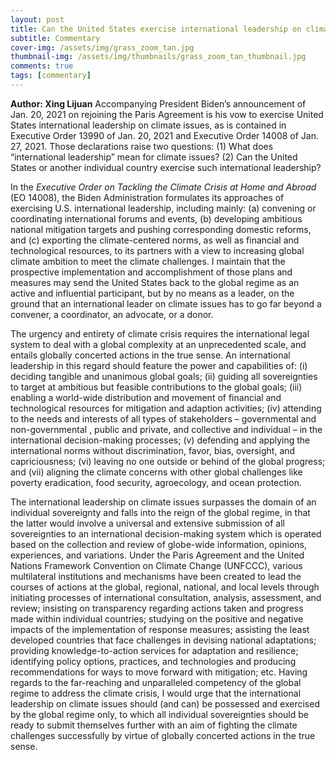 ```yaml
---
layout: post
title: Can the United States exercise international leadership on climate issues? 
subtitle: Commentary
cover-img: /assets/img/grass_zoom_tan.jpg
thumbnail-img: /assets/img/thumbnails/grass_zoom_tan_thumbnail.jpg
comments: true
tags: [commentary]
---
```


**Author: Xing Lijuan**
Accompanying President Biden’s announcement of Jan. 20, 2021 on rejoining the Paris Agreement is his vow to exercise United States international leadership on climate issues, as is contained in Executive Order 13990 of Jan. 20, 2021 and Executive Order 14008 of Jan. 27, 2021.  Those declarations raise two questions: (1) What does “international leadership” mean for climate issues? (2) Can the United States or another individual country exercise such international leadership?

In the *Executive Order on Tackling the Climate Crisis at Home and Abroad* (EO 14008), the Biden Administration formulates its approaches of exercising U.S. international leadership, including mainly: (a) convening or coordinating international forums and events, (b) developing ambitious national mitigation targets and pushing corresponding domestic reforms, and (c) exporting the climate-centered norms, as well as financial and technological resources, to its partners with a view to increasing global climate ambition to meet the climate challenges. I maintain that the prospective implementation and accomplishment of those plans and measures may send the United States back to the global regime as an active and influential participant, but by no means as a leader, on the ground that an international leader on climate issues has to go far beyond a convener, a coordinator, an advocate, or a donor.

The urgency and entirety of climate crisis requires the international legal system to deal with a global complexity at an unprecedented scale, and entails globally concerted actions in the true sense.  An international leadership in this regard should feature the power and capabilities of: (i) deciding tangible and unanimous global goals; (ii) guiding all sovereignties to target at ambitious but feasible contributions to the global goals; (iii) enabling a world-wide distribution and movement of financial and technological resources for mitigation and adaption activities; (iv) attending to the needs and interests of all types of stakeholders – governmental and non-governmental , public and private, and collective and individual – in the international decision-making processes; (v) defending and applying the international norms without discrimination, favor, bias, oversight, and capriciousness; (vi) leaving no one outside or behind of the global progress; and (vii) aligning the climate concerns with other global challenges like poverty eradication, food security, agroecology, and ocean protection. 

The international leadership on climate issues surpasses the domain of an individual sovereignty and falls into the reign of the global regime, in that the latter would involve a universal and extensive submission of all sovereignties to an international decision-making system which is operated based on the collection and review of globe-wide information, opinions, experiences, and variations.  Under the Paris Agreement and the United Nations Framework Convention on Climate Change (UNFCCC), various multilateral institutions and mechanisms have been created to lead the courses of actions at the global, regional, national, and local levels through initiating processes of international consultation, analysis, assessment, and review; insisting on transparency regarding actions taken and progress made within individual countries; studying on the positive and negative impacts of the implementation of response measures; assisting the least developed countries that face challenges in devising national adaptations; providing knowledge-to-action services for adaptation and resilience; identifying policy options, practices, and technologies and producing recommendations for ways to move forward with mitigation; etc.  Having regards to the far-reaching and unparalleled competency of the global regime to address the climate crisis, I would urge that the international leadership on climate issues should (and can) be possessed and exercised by the global regime only, to which all individual sovereignties should be ready to submit themselves further with an aim of fighting the climate challenges successfully by virtue of globally concerted actions in the true sense.  
